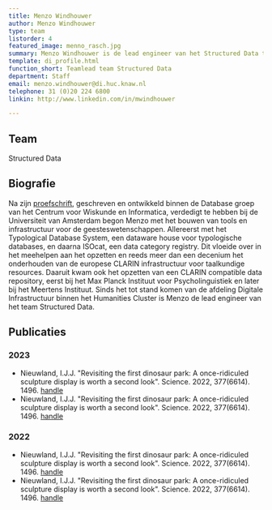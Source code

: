 ```yaml
---
title: Menzo Windhouwer
author: Menzo Windhouwer
type: team
listorder: 4
featured_image: menno_rasch.jpg
summary: Menzo Windhouwer is de lead engineer van het Structured Data team
template: di_profile.html
function_short: Teamlead team Structured Data
department: Staff
email: menzo.windhouwer@di.huc.knaw.nl
telephone: 31 (0)20 224 6800
linkin: http://www.linkedin.com/in/mwindhouwer

---
```


## Team
Structured Data

## Biografie
Na zijn [proefschrift](http://hdl.handle.net/11245/1.214540), geschreven en ontwikkeld binnen de Database groep van het Centrum voor Wiskunde en Informatica, verdedigt te hebben bij de Universiteit van Amsterdam begon Menzo met het bouwen van tools en infrastructuur voor de geesteswetenschappen. Allereerst met het Typological Database System, een dataware house voor typologische databases, en daarna ISOcat, een data category registry. Dit vloeide over in het meehelpen aan het opzetten en reeds meer dan een decenium het onderhouden van de europese CLARIN infrastructuur voor taalkundige resources. Daaruit kwam ook het opzetten van een CLARIN compatible data repository, eerst bij het Max Planck Instituut voor Psycholinguistiek en later bij het Meertens Instituut. Sinds het tot stand komen van de afdeling Digitale Infrastructuur binnen het Humanities Cluster is Menzo de lead engineer van het team Structured Data.

## Publicaties
### 2023
* Nieuwland, I.J.J. "Revisiting the first dinosaur park: A once-ridiculed sculpture display is worth a second look". Science. 2022, 377(6614). 1496. [handle](https://doi.org/10.1126/science.ade4444)
* Nieuwland, I.J.J. "Revisiting the first dinosaur park: A once-ridiculed sculpture display is worth a second look". Science. 2022, 377(6614). 1496. [handle](https://doi.org/10.1126/science.ade4444)

### 2022
* Nieuwland, I.J.J. "Revisiting the first dinosaur park: A once-ridiculed sculpture display is worth a second look". Science. 2022, 377(6614). 1496. [handle](https://doi.org/10.1126/science.ade4444)
* Nieuwland, I.J.J. "Revisiting the first dinosaur park: A once-ridiculed sculpture display is worth a second look". Science. 2022, 377(6614). 1496. [handle](https://doi.org/10.1126/science.ade4444)
